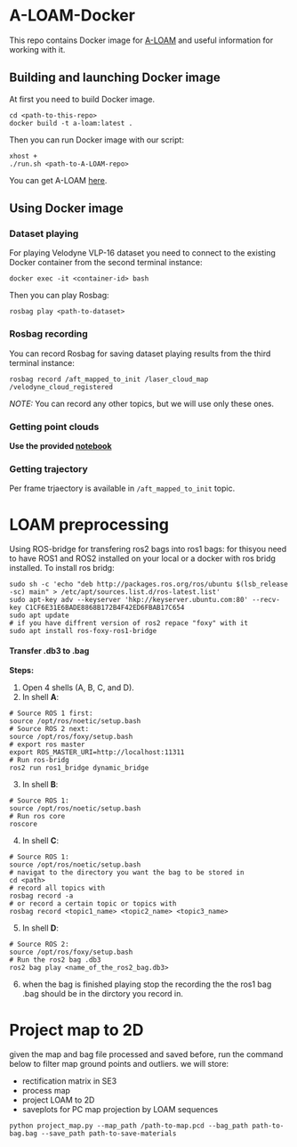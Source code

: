 # A-LOAM-Docker
This repo contains Docker image for [A-LOAM](https://github.com/HKUST-Aerial-Robotics/A-LOAM) and useful information for working with it.

## Building and launching Docker image
At first you need to build Docker image.
```
cd <path-to-this-repo>
docker build -t a-loam:latest .
```
Then you can run Docker image with our script:
```
xhost +
./run.sh <path-to-A-LOAM-repo>
```
You can get A-LOAM [here](https://github.com/HKUST-Aerial-Robotics/A-LOAM).

## Using Docker image
### Dataset playing
For playing Velodyne VLP-16 dataset you need to connect to the existing Docker container from the second terminal instance:
```
docker exec -it <container-id> bash
```
Then you can play Rosbag:
```
rosbag play <path-to-dataset>
```
### Rosbag recording
You can record Rosbag for saving dataset playing results from the third terminal instance:
```
rosbag record /aft_mapped_to_init /laser_cloud_map /velodyne_cloud_registered
```
*NOTE:* You can record any other topics, but we will use only these ones.
### Getting point clouds
**Use the provided [notebook](bag2pcd.ipynb)**

### Getting trajectory
Per frame trjaectory is available in `/aft_mapped_to_init` topic.

# LOAM preprocessing 

Using ROS-bridge for transfering ros2 bags into ros1 bags: 
for thisyou need to have ROS1 and ROS2 installed on your local or a docker with ros bridg installed. 
To install ros bridg: 
```shell
sudo sh -c 'echo "deb http://packages.ros.org/ros/ubuntu $(lsb_release -sc) main" > /etc/apt/sources.list.d/ros-latest.list'
sudo apt-key adv --keyserver 'hkp://keyserver.ubuntu.com:80' --recv-key C1CF6E31E6BADE8868B172B4F42ED6FBAB17C654
sudo apt update
# if you have diffrent version of ros2 repace "foxy" with it
sudo apt install ros-foxy-ros1-bridge 
```
#### Transfer .db3 to .bag
**Steps:** 
1. Open 4 shells (A, B, C, and D). 
2. In shell **A**:
```shell
# Source ROS 1 first:
source /opt/ros/noetic/setup.bash 
# Source ROS 2 next:
source /opt/ros/foxy/setup.bash
# export ros master 
export ROS_MASTER_URI=http://localhost:11311
# Run ros-bridg
ros2 run ros1_bridge dynamic_bridge
``` 
3. In shell **B**: 
```shell
# Source ROS 1:
source /opt/ros/noetic/setup.bash
# Run ros core
roscore
```
4. In shell **C**: 
```shell
# Source ROS 1:
source /opt/ros/noetic/setup.bash
# navigat to the directory you want the bag to be stored in
cd <path>
# record all topics with 
rosbag record -a 
# or record a certain topic or topics with 
rosbag record <topic1_name> <topic2_name> <topic3_name>
```
5. In shell **D**: 
```shell
# Source ROS 2:
source /opt/ros/foxy/setup.bash
# Run the ros2 bag .db3
ros2 bag play <name_of_the_ros2_bag.db3>
```
6. when the bag is finished playing stop the recording the the ros1 bag .bag should be in the dirctory you record in. 


# Project map to 2D
given the map and bag file processed and saved before, run the command below to filter map ground points and outliers. we will store:

- rectification matrix in SE3
- process map 
- project LOAM to 2D
- saveplots for PC map projection by LOAM sequences
```
python project_map.py --map_path /path-to-map.pcd --bag_path path-to-bag.bag --save_path path-to-save-materials
```